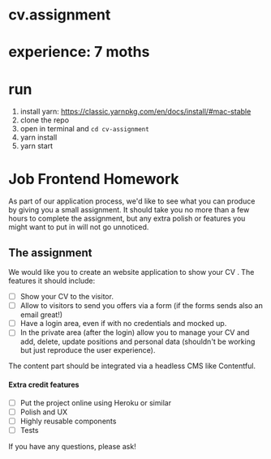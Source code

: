 # cv.assignment  

# experience: 7 moths  

# run  

1) install yarn: https://classic.yarnpkg.com/en/docs/install/#mac-stable  
2) clone the repo  
3) open in terminal and ```cd cv-assignment```  
4) yarn install  
5) yarn start  

# Job Frontend Homework  

As part of our application process, we'd like to see what you can produce by giving you a small assignment. It should take you no more than a few hours to complete the assignment, but any extra polish or features you might want to put in will not go unnoticed.

## The assignment

We would like you to create an website application to show your CV . The features it should include:

 - [ ] Show your CV to the visitor.
 - [ ] Allow to visitors to send you offers via a form (if the forms sends also an email great!)
 - [ ] Have a login area, even if with no credentials and mocked up.
 - [ ] In the private area (after the login) allow you to manage your CV and add, delete, update positions and personal data (shouldn't be working but just reproduce the user experience).

The content part should be integrated via a headless CMS like Contentful. 

#### Extra credit features

 - [ ] Put the project online using Heroku or similar
 - [ ] Polish and UX
 - [ ] Highly reusable components
 - [ ] Tests

If you have any questions, please ask!
